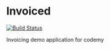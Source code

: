 # Invoiced

[![Build Status](https://travis-ci.org/codemy/invoiced.svg?branch=develop)](https://travis-ci.org/codemy/invoiced)

Invoicing demo application for codemy